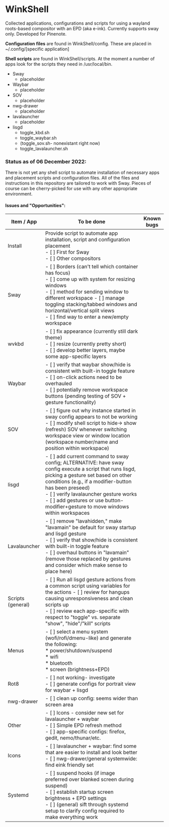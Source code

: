 # WinkShell
Collected applications, configurations and scripts for using a wayland roots-based compositor with an EPD (aka e-ink). Currently supports sway only. Developed for Pinenote.


**Configuration files** are found in WinkShell/config. These are placed in ~/.config/[specific application]

**Shell scripts** are found in WinkShell/scripts. At the moment a number of apps look for the scripts they need in /usr/local/bin.
* Sway
   * placeholder
* Waybar
   * placeholder
* SOV
   * placeholder
* nwg-drawer
   * placeholder
* lavalauncher
   * placeholder
* lisgd
   * toggle_kbd.sh
   * toggle_waybar.sh
   * (toggle_sov.sh- nonexistant right now)
   * toggle_lavalauncher.sh


### Status as of 06 December 2022:
There is not yet any shell script to automate installation of necessary apps and placement scripts and configuration files. All of the files and instructions in this repository are tailored to work with Sway. Pieces of course can be cherry-picked for use with any other appropriate environment.

#### Issues and "Opportunities":

Item / App | To be done | Known bugs
--- | --- | ---
Install | Provide script to automate app installation, script and configuration placement<br/> - [ ] First for Sway<br/> - [ ] Other compositors<br/> | 
Sway | - [ ] Borders (can't tell which container has focus)<br/> - [ ] come up with system for resizing windows<br/> - [ ] method for sending window to different workspace - [ ] manage toggling stacking/tabbed windows and horizontal/vertical split views<br/> - [ ] find way to enter a new/empty workspace<br/> | 
wvkbd | - [ ] fix appearance (currently still dark theme)<br/> - [ ] resize (currently pretty short)<br/> - [ ] develop better layers, maybe some app-specific layers<br/> |
Waybar | - [ ] verify that waybar show/hide is consistent with built-in toggle feature<br/> - [ ] on-click actions need to be overhauled<br/> - [ ] potentially remove workspace buttons (pending testing of SOV + gesture functionality)<br/> |
SOV | - [ ] figure out why instance started in sway config appears to not be working<br/> - [ ] modify shell script to hide-> show (refresh) SOV whenever switching workspace view or window location (workspace number/name and position within workspace)<br/> |
lisgd | - [ ] add current command to sway config; ALTERNATIVE: have sway config execute a script that runs lisgd, picking a gesture set based on other conditions (e.g., if a modifier-button has been preseed)<br/> - [ ] verify lavalauncher gesture works<br/> - [ ] add gestures or use button-modifier+gesture to move windows within workspaces<br/> | 
Lavalauncher | - [ ] remove "lavahidden," make "lavamain" be default for sway startup and lisgd gesture<br/> - [ ] verify that show/hide is consistent with built-in toggle feature<br/> - [ ] overhaul buttons in "lavamain" (remove those replaced by gestures and consider which make sense to place here)<br/> | 
Scripts (general) | - [ ] Run all lisgd gesture actions from a common script using variables for the actions - [ ] review for hangups causing unresponsiveness and clean scripts up<br/> - [ ] review each app-specific with respect to "toggle" vs. separate "show", "hide"/"kill" scripts<br/> | 
Menus | - [ ] select a menu system (wofi/rofi/dmenu-like) and generate the following:<br/>    * power/shutdown/suspend<br/>    * wifi<br/>    * bluetooth<br/>   * screen (brightness+EPD)<br/>| 
Rot8 | - [ ] not working- investigate<br/> - [ ] generate configs for portrait view for waybar + lisgd | 
nwg-drawer | - [ ] clean up config: seems wider than screen area
Other | - [ ] Icons - consider new set for lavalauncher + waybar<br/> - [ ] Simple EPD refresh method<br/> - [ ] app-specific configs: firefox, gedit, nemo/thunar/etc.<br/> |
Icons | - [ ] lavalauncher + waybar: find some that are easier to install and look better<br/> - [ ] nwg-drawer/general systemwide: find eink friendly set<br/> | 
Systemd | - [ ] suspend hooks (if image preferred over blanked screen during suspend)<br/> - [ ] establish startup screen brightness + EPD settings</br> - [ ] (general) sift through systemd setup to clarify config required to make everything work<br/> |







